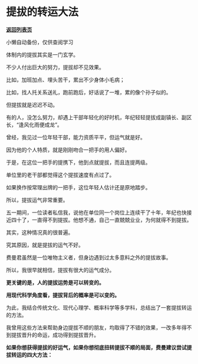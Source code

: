 # 提拔的转运大法

[**返回列表页**](/gzh/费曼的小茶馆)

小懒自动备份，仅供查阅学习

体制内的提拔其实是一门玄学。  

不少人付出巨大的努力，提拔却不见效果。

比如，加班加点、埋头苦干，累出不少身体小毛病；

比如，找人托关系送礼，跑前跑后，好话说了一堆，累的像个孙子似的。  

但提拔就是迟迟不动。

有的人，没怎么努力，却遇上干部年轻化的好时机，年纪轻轻提拔成副镇长、副区长，“逢风化雨便成龙”。

曾经，我见过一位年轻干部，能力资质平平，但运气就是好。

因为他的个人特质，就是刚刚吻合一把手的用人偏好。

于是，在这位一把手的提携下，他到点就提拔，而且连提两级。

单位里的老干部都觉得这个提拔速度有点过了。  

如果换作按常理出牌的一把手，这位年轻人估计还是原地踏步。  

所以，提拔运气非常重要。

五一期间，一位读者私信我，说他在单位同一个岗位上连续干了十年，年纪也快接近四十了，一直得不到提拔。他想不通，自己一直兢兢业业，为何就得不到提拔。

其实，这种情况真的很普遍。  

究其原因，就是提拔的运气不好。

费曼君虽然是一位唯物主义者，但身边遇到过太多意料之外的提拔故事。

所以，我很早就相信，提拔有很大的运气成分。  

**更关键的是，人的提拔运势是可以转变的。**

**用现代科学角度看，提拔背后的概率是可以变的。**

为此，我结合传统文化、现代心理学、概率科学等多学科，总结出了一套提拔转运的方法。

我曾用这些方法来帮助身边提拔不顺的朋友，均取得了不错的效果，一改多年得不到提拔晋升的命运，成功得到提拔晋升。  

**如果你想获得提拔的好运气，如果你想彻底扭转提拔不顺的局面，费曼建议尝试提拔转运的四大方法：**

